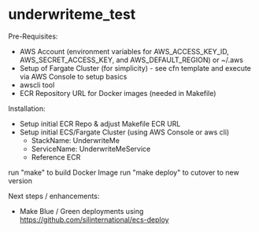 # underwriteme_test

Pre-Requisites:

* AWS Account (environment variables for AWS_ACCESS_KEY_ID, AWS_SECRET_ACCESS_KEY, and AWS_DEFAULT_REGION) or ~/.aws
* Setup of Fargate Cluster (for simplicity) - see cfn template and execute via AWS Console to setup basics
* awscli tool
* ECR Repository URL for Docker images (needed in Makefile)

Installation:
* Setup initial ECR Repo & adjust Makefile ECR URL
* Setup initial ECS/Fargate Cluster (using AWS Console or aws cli)
  - StackName: UnderwriteMe
  - ServiceName: UnderwriteMeService
  - Reference ECR

run "make" to build Docker Image
run "make deploy" to cutover to new version

Next steps / enhancements:
* Make Blue / Green deployments using https://github.com/silinternational/ecs-deploy
